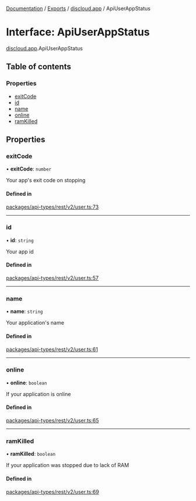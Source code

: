 [Documentation](../README.md) / [Exports](../modules.md) / [discloud.app](../modules/discloud_app.md) / ApiUserAppStatus

# Interface: ApiUserAppStatus

[discloud.app](../modules/discloud_app.md).ApiUserAppStatus

## Table of contents

### Properties

- [exitCode](discloud_app.ApiUserAppStatus.md#exitcode)
- [id](discloud_app.ApiUserAppStatus.md#id)
- [name](discloud_app.ApiUserAppStatus.md#name)
- [online](discloud_app.ApiUserAppStatus.md#online)
- [ramKilled](discloud_app.ApiUserAppStatus.md#ramkilled)

## Properties

### exitCode

• **exitCode**: `number`

Your app's exit code on stopping

#### Defined in

[packages/api-types/rest/v2/user.ts:73](https://github.com/discloud/discloud.app/blob/99d4db4/packages/api-types/rest/v2/user.ts#L73)

___

### id

• **id**: `string`

Your app id

#### Defined in

[packages/api-types/rest/v2/user.ts:57](https://github.com/discloud/discloud.app/blob/99d4db4/packages/api-types/rest/v2/user.ts#L57)

___

### name

• **name**: `string`

Your application's name

#### Defined in

[packages/api-types/rest/v2/user.ts:61](https://github.com/discloud/discloud.app/blob/99d4db4/packages/api-types/rest/v2/user.ts#L61)

___

### online

• **online**: `boolean`

If your application is online

#### Defined in

[packages/api-types/rest/v2/user.ts:65](https://github.com/discloud/discloud.app/blob/99d4db4/packages/api-types/rest/v2/user.ts#L65)

___

### ramKilled

• **ramKilled**: `boolean`

If your application was stopped due to lack of RAM

#### Defined in

[packages/api-types/rest/v2/user.ts:69](https://github.com/discloud/discloud.app/blob/99d4db4/packages/api-types/rest/v2/user.ts#L69)
